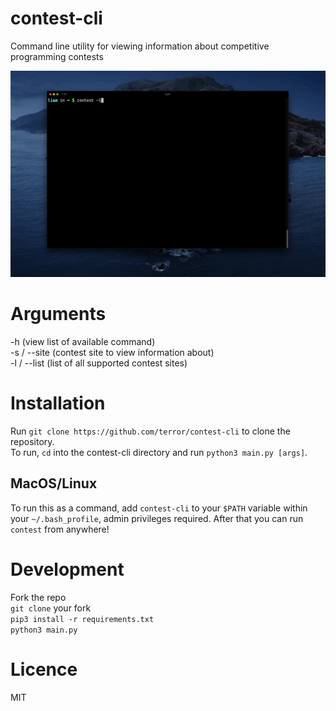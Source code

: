 # contest-cli

Command line utility for viewing information about competitive programming contests

![](demo/demo.gif)

# Arguments

-h (view list of available command)  
-s / --site (contest site to view information about)  
-l / --list (list of all supported contest sites)  

# Installation

Run `git clone https://github.com/terror/contest-cli` to clone the repository.   
To run, `cd` into the contest-cli directory and run `python3 main.py [args]`.

## MacOS/Linux

To run this as a command, add `contest-cli` to your `$PATH` variable within your `~/.bash_profile`, admin privileges required. After that you can run `contest` from anywhere!

# Development

Fork the repo  
`git clone` your fork  
```pip3 install -r requirements.txt```  
`python3 main.py`  

# Licence

MIT
